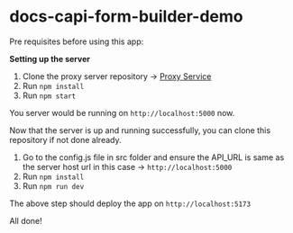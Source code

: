 # docs-capi-form-builder-demo

Pre requisites before using this app:

**Setting up the server**
1. Clone the proxy server repository -> [Proxy Service](https://github.com/trayio/docs-form-builder-app-proxy)
2. Run `npm install`
3. Run `npm start`

You server would be running on `http://localhost:5000` now.

Now that the server is up and running successfully, you can clone this repository if not done already.

1. Go to the config.js file in src folder and ensure the API_URL is same as the server host url in this case -> `http://localhost:5000`
2. Run `npm install`
3. Run `npm run dev`

The above step should deploy the app on `http://localhost:5173`

All done!
